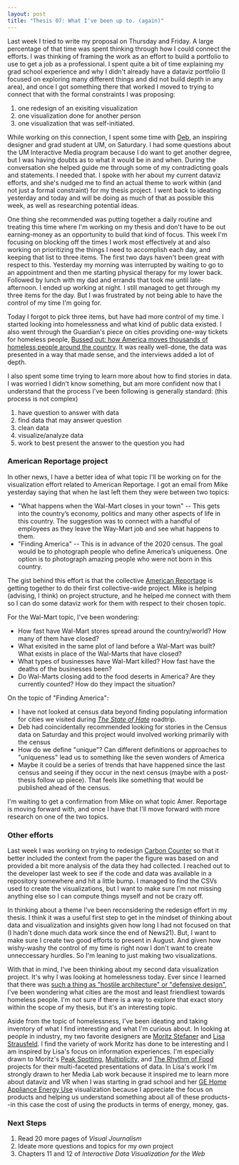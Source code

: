```yaml
---
layout: post
title: "Thesis 07: What I've been up to. (again)"
---
```

Last week I tried to write my proposal on Thursday and Friday. A large percentage of that time was spent thinking through how I could connect the efforts. I was thinking of framing the work as an effort to build a portfolio to use to get a job as a professional. I spent quite a bit of time explaining my grad school experience and why I didn't already have a dataviz portfolio (I focused on exploring many different things and did not build depth in any area), and once I got something there that worked I moved to trying to connect that with the formal constraints I was proposing:

1. one redesign of an exisiting visualization
1. one visualization done for another person
1. one visualization that was self-initiated.

While working on this connection, I spent some time with [Deb](@yuncod), an inspiring designer and grad student at UM, on Saturdary. I had some questions about the UM Interactive Media program because I do want to get another degree, but I was having doubts as to what it would be in and when. During the conversation she helped guide me through some of my contradicting goals and statements. I needed that. I spoke with her about my current dataviz efforts, and she's nudged me to find an actual theme to work within (and not just a formal constraint) for my thesis project. I went back to ideating yesterday and today and will be doing as much of that as possible this week, as well as researching potential ideas. 

One thing she recommended was putting together a daily routine and treating this time where I'm working on my thesis and don't have to be out earning-money as an opportunity to build that kind of focus. This week I'm focusing on blocking off the times I work most effectively at and also working on prioritizing the things I need to accomplish each day, and keeping that list to three items. The first two days haven't been great with respect to this. Yesterday my morning was interrupted by waiting to go to an appointment and then me starting physical therapy for my lower back. Followed by lunch with my dad and errands that took me until late-afternoon. I ended up working at night. I still managed to get through my three items for the day. But I was frustrated by not being able to have the control of my time I'm going for.

Today I forgot to pick three items, but have had more control of my time. I started looking into homelessness and what kind of public data existed. I also went through the Guardian's piece on cities providing one-way tickets for homeless people, [Bussed out: how America moves thousands of homeless people around the country](https://www.theguardian.com/us-news/ng-interactive/2017/dec/20/bussed-out-america-moves-homeless-people-country-study). It was really well-done, the data was presented in a way that made sense, and the interviews added a lot of depth.

I also spent some time trying to learn more about how to find stories in data. I was worried I didn't know something, but am more confident now that I understand that the process I've been following is generally standard: (this process is not complex)

1. have question to answer with data
1. find data that may answer question
1. clean data
1. visualize/analyze data
1. work to best present the answer to the question you had

### American Reportage project

In other news, I have a better idea of what topic I'll be working on for the visualization effort related to American Reportage. I got an email from Mike yesterday saying that when he last left them they were between two topics:

* "What happens when the Wal-Mart closes in your town" -- This gets into the country’s economy, politics and many other aspects of life in this country. The suggestion was to connect with a handful of employees as they leave the Way-Mart job and see what happens to them.
* "Finding America" -- This is in advance of the 2020 census. The goal would be to photograph people who define America’s uniqueness. One option is to photograph amazing people who were not born in this country.

The gist behind this effort is that the collective [American Reportage](https://americanreportage.com/) is getting together to do their first collective-wide project. Mike is helping (advising, I think) on project structure, and he helped me connect with them so I can do some dataviz work for them with respect to their chosen topic.

For the Wal-Mart topic, I've been wondering:

* How fast have Wal-Mart stores spread around the country/world? How many of them have closed? 
* What exisited in the same plot of land before a Wal-Mart was built? What exists in place of the Wal-Marts that have closed?
* What types of businesses have Wal-Mart killed? How fast have the deaths of the businesses been?
* Do Wal-Marts closing add to the food deserts in America? Are they currently counted? How do they impact the situation?

On the topic of "Finding America":

* I have not looked at census data beyond finding populating information for cities we visited during [*The State of Hate*](https://hateinamerica.news21.com/roadtrip/) roadtrip.
* Deb had coincidentally recommended looking for stories in the Census data on Saturday and this project would involved working primarily with the census
* How do we define "unique"? Can different definitions or approaches to "uniqueness" lead us to something like the seven wonders of America
* Maybe it could be a series of trends that have happened since the last census and seeing if they occur in the next census (maybe with a post-thesis follow up piece). That feels like something that would be published ahead of the census.

I'm waiting to get a confirmation from Mike on what topic Amer. Reportage is moving forward with, and once I have that I'll move forward with more research on one of the two topics.

### Other efforts

Last week I was working on trying to redesign [Carbon Counter](http://carboncounter.com/) so that it better included the context from the paper the figure was based on and provided a bit more analysis of the data they had collected. I reached out to the developer last week to see if the code and data was available in a repository somewhere and hit a little bump. I managed to find the CSVs used to create the visualizations, but I want to make sure I'm not missing anything else so I can compute things myself and not be crazy off.

In thinking about a theme I've been reconsidering the redesign effort in my thesis. I think it was a useful first step to get in the mindset of thinking about data and visualization and insights given how long I had not focused on that (I hadn't done much data work since the end of News21). But, I want to make sure I create two good efforts to present in August. And given how wishy-washy the control of my time is right now I don't want to create unneccessary hurdles. So I'm leaning to just making two visualizations.

With that in mind, I've been thinking about my second data visualization project. It's why I was looking at homelessness today. Ever since I learned that there was [such a thing as "hostile architecture" or "defensive design"](https://www.vox.com/videos/2017/12/1/16724914/hostile-architecture-defensive-design-uncomfortable-benches), I've been wondering what cities are the most and least friendliest towards homeless people. I'm not sure if there is a way to explore that exact story within the scope of my thesis, but it's an interesting topic. 

Aside from the topic of homelessness, I've been ideating and taking inventory of what I find interesting and what I'm curious about. In looking at people in industry, my two favorite designers are [Moritz Stefaner](http://truth-and-beauty.net/) and [Lisa Strausfeld](https://informationart.com). I find the variety of work Moritz has done to be interesting and I am inspired by Lisa's focus on information experiences. I'm especially drawn to Moritz's [Peak Spotting](http://truth-and-beauty.net/projects/peakspotting), [Multiplicity](http://truth-and-beauty.net/projects/multiplicity), and [The Rhythm of Food](http://truth-and-beauty.net/projects/the-rhythm-of-food) projects for their multi-faceted presentations of data. In Lisa's work I'm strongly drawn to her Media Lab work because it inspired me to learn more about dataviz and VR when I was starting in grad school and her [GE Home Appliance Energy Use](https://informationart.com/projects/cravath) visualization because I appreciate the focus on products and helping us understand something about all of these products--in this case the cost of using the products in terms of energy, money, gas.

### Next Steps

1. Read 20 more pages of *Visual Journalism*
1. Ideate more questions and topics for my own project
1. Chapters 11 and 12 of *Interactive Data Visualization for the Web*